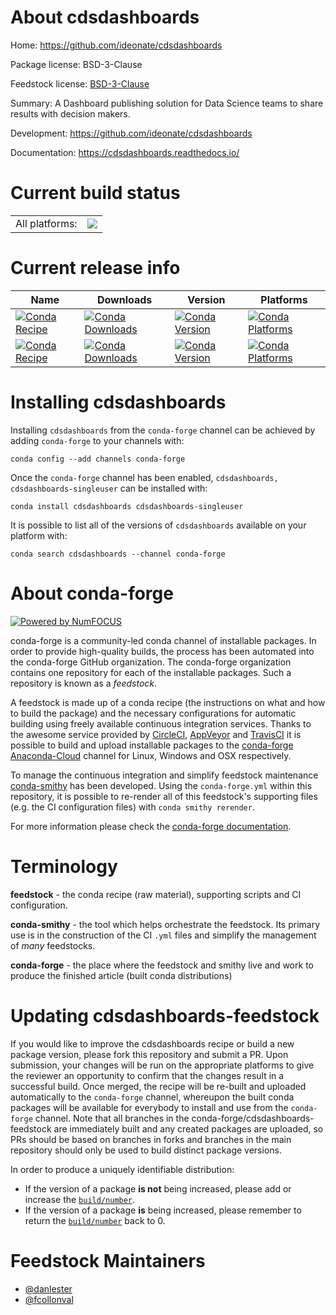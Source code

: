 About cdsdashboards
===================

Home: https://github.com/ideonate/cdsdashboards

Package license: BSD-3-Clause

Feedstock license: [BSD-3-Clause](https://github.com/conda-forge/cdsdashboards-feedstock/blob/master/LICENSE.txt)

Summary: A Dashboard publishing solution for Data Science teams to share results with decision makers.

Development: https://github.com/ideonate/cdsdashboards

Documentation: https://cdsdashboards.readthedocs.io/

Current build status
====================


<table><tr><td>All platforms:</td>
    <td>
      <a href="https://dev.azure.com/conda-forge/feedstock-builds/_build/latest?definitionId=10251&branchName=master">
        <img src="https://dev.azure.com/conda-forge/feedstock-builds/_apis/build/status/cdsdashboards-feedstock?branchName=master">
      </a>
    </td>
  </tr>
</table>

Current release info
====================

| Name | Downloads | Version | Platforms |
| --- | --- | --- | --- |
| [![Conda Recipe](https://img.shields.io/badge/recipe-cdsdashboards-green.svg)](https://anaconda.org/conda-forge/cdsdashboards) | [![Conda Downloads](https://img.shields.io/conda/dn/conda-forge/cdsdashboards.svg)](https://anaconda.org/conda-forge/cdsdashboards) | [![Conda Version](https://img.shields.io/conda/vn/conda-forge/cdsdashboards.svg)](https://anaconda.org/conda-forge/cdsdashboards) | [![Conda Platforms](https://img.shields.io/conda/pn/conda-forge/cdsdashboards.svg)](https://anaconda.org/conda-forge/cdsdashboards) |
| [![Conda Recipe](https://img.shields.io/badge/recipe-cdsdashboards--singleuser-green.svg)](https://anaconda.org/conda-forge/cdsdashboards-singleuser) | [![Conda Downloads](https://img.shields.io/conda/dn/conda-forge/cdsdashboards-singleuser.svg)](https://anaconda.org/conda-forge/cdsdashboards-singleuser) | [![Conda Version](https://img.shields.io/conda/vn/conda-forge/cdsdashboards-singleuser.svg)](https://anaconda.org/conda-forge/cdsdashboards-singleuser) | [![Conda Platforms](https://img.shields.io/conda/pn/conda-forge/cdsdashboards-singleuser.svg)](https://anaconda.org/conda-forge/cdsdashboards-singleuser) |

Installing cdsdashboards
========================

Installing `cdsdashboards` from the `conda-forge` channel can be achieved by adding `conda-forge` to your channels with:

```
conda config --add channels conda-forge
```

Once the `conda-forge` channel has been enabled, `cdsdashboards, cdsdashboards-singleuser` can be installed with:

```
conda install cdsdashboards cdsdashboards-singleuser
```

It is possible to list all of the versions of `cdsdashboards` available on your platform with:

```
conda search cdsdashboards --channel conda-forge
```


About conda-forge
=================

[![Powered by NumFOCUS](https://img.shields.io/badge/powered%20by-NumFOCUS-orange.svg?style=flat&colorA=E1523D&colorB=007D8A)](http://numfocus.org)

conda-forge is a community-led conda channel of installable packages.
In order to provide high-quality builds, the process has been automated into the
conda-forge GitHub organization. The conda-forge organization contains one repository
for each of the installable packages. Such a repository is known as a *feedstock*.

A feedstock is made up of a conda recipe (the instructions on what and how to build
the package) and the necessary configurations for automatic building using freely
available continuous integration services. Thanks to the awesome service provided by
[CircleCI](https://circleci.com/), [AppVeyor](https://www.appveyor.com/)
and [TravisCI](https://travis-ci.com/) it is possible to build and upload installable
packages to the [conda-forge](https://anaconda.org/conda-forge)
[Anaconda-Cloud](https://anaconda.org/) channel for Linux, Windows and OSX respectively.

To manage the continuous integration and simplify feedstock maintenance
[conda-smithy](https://github.com/conda-forge/conda-smithy) has been developed.
Using the ``conda-forge.yml`` within this repository, it is possible to re-render all of
this feedstock's supporting files (e.g. the CI configuration files) with ``conda smithy rerender``.

For more information please check the [conda-forge documentation](https://conda-forge.org/docs/).

Terminology
===========

**feedstock** - the conda recipe (raw material), supporting scripts and CI configuration.

**conda-smithy** - the tool which helps orchestrate the feedstock.
                   Its primary use is in the construction of the CI ``.yml`` files
                   and simplify the management of *many* feedstocks.

**conda-forge** - the place where the feedstock and smithy live and work to
                  produce the finished article (built conda distributions)


Updating cdsdashboards-feedstock
================================

If you would like to improve the cdsdashboards recipe or build a new
package version, please fork this repository and submit a PR. Upon submission,
your changes will be run on the appropriate platforms to give the reviewer an
opportunity to confirm that the changes result in a successful build. Once
merged, the recipe will be re-built and uploaded automatically to the
`conda-forge` channel, whereupon the built conda packages will be available for
everybody to install and use from the `conda-forge` channel.
Note that all branches in the conda-forge/cdsdashboards-feedstock are
immediately built and any created packages are uploaded, so PRs should be based
on branches in forks and branches in the main repository should only be used to
build distinct package versions.

In order to produce a uniquely identifiable distribution:
 * If the version of a package **is not** being increased, please add or increase
   the [``build/number``](https://conda.io/docs/user-guide/tasks/build-packages/define-metadata.html#build-number-and-string).
 * If the version of a package **is** being increased, please remember to return
   the [``build/number``](https://conda.io/docs/user-guide/tasks/build-packages/define-metadata.html#build-number-and-string)
   back to 0.

Feedstock Maintainers
=====================

* [@danlester](https://github.com/danlester/)
* [@fcollonval](https://github.com/fcollonval/)

